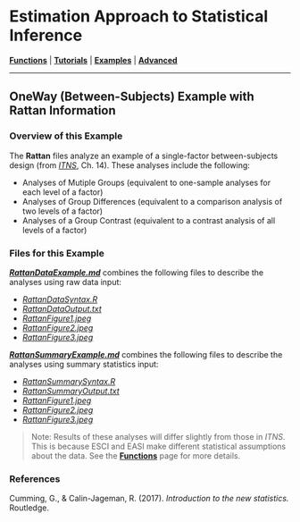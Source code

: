 # Estimation Approach to Statistical Inference

[**Functions**](../../Functions) | 
[**Tutorials**](../../Tutorials) | 
[**Examples**](../../Examples) | 
[**Advanced**](../../Advanced)

---

## OneWay (Between-Subjects) Example with Rattan Information

### Overview of this Example

The **Rattan** files analyze an example of a single-factor between-subjects design (from _[ITNS](https://thenewstatistics.com/itns/ "Introduction to the New Statistics")_, Ch. 14). These analyses include the following:

- Analyses of Mutiple Groups (equivalent to one-sample analyses for each level of a factor)
- Analyses of Group Differences (equivalent to a comparison analysis of two levels of a factor)
- Analyses of a Group Contrast (equivalent to a contrast analysis of all levels of a factor)

### Files for this Example

[**_RattanDataExample.md_**](./RattanSummaryExample.md) combines the following files to describe the analyses using raw data input:

- [_RattanDataSyntax.R_](./RattanDataSyntax.R)
- [_RattanDataOutput.txt_](./RattanDataOutput.txt)
- [_RattanFigure1.jpeg_](./RattanFigure1.jpeg)
- [_RattanFigure2.jpeg_](./RattanFigure2.jpeg)
- [_RattanFigure3.jpeg_](./RattanFigure3.jpeg) 

[**_RattanSummaryExample.md_**](./RattanSummaryExample.md) combines the following files to describe the analyses using summary statistics input:

- [_RattanSummarySyntax.R_](./RattanSummarySyntax.R)
- [_RattanSummaryOutput.txt_](./RattanSummaryOutput.txt)
- [_RattanFigure1.jpeg_](./RattanFigure1.jpeg)
- [_RattanFigure2.jpeg_](./RattanFigure2.jpeg)
- [_RattanFigure3.jpeg_](./RattanFigure3.jpeg) 

> Note: Results of these analyses will differ slightly from those in _ITNS_. This is because ESCI and EASI make different statistical assumptions about the data. See the [**Functions**](../../Functions) page for more details.

### References

Cumming, G., & Calin-Jageman, R. (2017). _Introduction to the new statistics._ Routledge.
